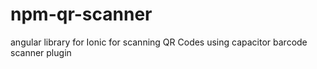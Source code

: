 # npm-qr-scanner
angular library for Ionic for scanning QR Codes using capacitor barcode scanner plugin
